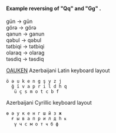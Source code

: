#### Example reversing of "Qq" and "Gg" .

gün -> gün  
görə -> görə  
qanun -> ganun  
qəbul -> qəbul  
tətbiqi -> tətbiqi  
olaraq -> olarag  
təsdiq -> təsdiq

[OAUKEN](https://github.com/2k1dmg/cta/blob/main/Azerbaijani/aze_ll2.klc) Azerbaijani Latin keyboard layout
```
ö ə u k e n g ş y z j
  ğ ī v a p r i l d h q 
   ü ç s m o t c b f
```

Azerbaijani Cyrillic keyboard layout
```
ө ә у к е н г ш й з ж
  ғ ы в а п р и л д һ ҝ 
   ү ч с м о т ҹ б ф
```
